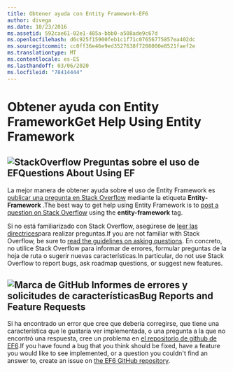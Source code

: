```yaml
---
title: Obtener ayuda con Entity Framework-EF6
author: divega
ms.date: 10/23/2016
ms.assetid: 592cae61-02e1-485a-bbb0-a508ade9c67d
ms.openlocfilehash: d6c925f15900feb1c1f71c07656775857ea402dc
ms.sourcegitcommit: cc0ff36e46e9ed3527638f7208000e8521faef2e
ms.translationtype: MT
ms.contentlocale: es-ES
ms.lasthandoff: 03/06/2020
ms.locfileid: "78414444"
---
```

# <a name="get-help-using-entity-framework"></a><span data-ttu-id="15ef5-102">Obtener ayuda con Entity Framework</span><span class="sxs-lookup"><span data-stu-id="15ef5-102">Get Help Using Entity Framework</span></span>
## <a name="stackoverflow-questions-about-using-ef"></a>![StackOverflow](~/ef6/media/stackoverflow.png) <span data-ttu-id="15ef5-104">Preguntas sobre el uso de EF</span><span class="sxs-lookup"><span data-stu-id="15ef5-104">Questions About Using EF</span></span>  

<span data-ttu-id="15ef5-105">La mejor manera de obtener ayuda sobre el uso de Entity Framework es [publicar una pregunta en Stack Overflow](https://stackoverflow.com/questions/ask) mediante la etiqueta **Entity-Framework** .</span><span class="sxs-lookup"><span data-stu-id="15ef5-105">The best way to get help using Entity Framework is to [post a question on Stack Overflow](https://stackoverflow.com/questions/ask) using the **entity-framework** tag.</span></span>  

<span data-ttu-id="15ef5-106">Si no está familiarizado con Stack Overflow, asegúrese de [leer las directrices](https://stackoverflow.com/help/asking)para realizar preguntas.</span><span class="sxs-lookup"><span data-stu-id="15ef5-106">If you are not familiar with Stack Overflow, be sure to [read the guidelines on asking questions](https://stackoverflow.com/help/asking).</span></span> <span data-ttu-id="15ef5-107">En concreto, no utilice Stack Overflow para informar de errores, formular preguntas de la hoja de ruta o sugerir nuevas características.</span><span class="sxs-lookup"><span data-stu-id="15ef5-107">In particular, do not use Stack Overflow to report bugs, ask roadmap questions, or suggest new features.</span></span>  

## <a name="github-mark-bug-reports-and-feature-requests"></a>![Marca de GitHub](~/ef6/media/github-mark-32px.png) <span data-ttu-id="15ef5-109">Informes de errores y solicitudes de características</span><span class="sxs-lookup"><span data-stu-id="15ef5-109">Bug Reports and Feature Requests</span></span>  

<span data-ttu-id="15ef5-110">Si ha encontrado un error que cree que debería corregirse, que tiene una característica que le gustaría ver implementada, o una pregunta a la que no encontró una respuesta, cree un problema en [el repositorio de github de EF6](https://github.com/aspnet/EntityFramework6/issues).</span><span class="sxs-lookup"><span data-stu-id="15ef5-110">If you have found a bug that you think should be fixed, have a feature you would like to see implemented, or a question you couldn't find an answer to, create an issue on [the EF6 GitHub repository](https://github.com/aspnet/EntityFramework6/issues).</span></span>
